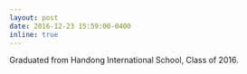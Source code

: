 ```yaml
---
layout: post
date: 2016-12-23 15:59:00-0400
inline: true
---
```


Graduated from Handong International School, Class of 2016.
